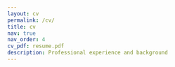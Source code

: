 ```yaml
---
layout: cv
permalink: /cv/
title: cv
nav: true
nav_order: 4
cv_pdf: resume.pdf
description: Professional experience and background
---
```

